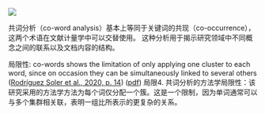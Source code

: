 ![](https://www.frontiersin.org/files/Articles/844425/fpsyg-13-844425-HTML/image_m/fpsyg-13-844425-g005.jpg)


共词分析（co-word analysis）基本上等同于关键词的共现（co-occurrence），这两个术语在文献计量学中可以交替使用。
这种分析用于揭示研究领域中不同概念之间的联系以及文档内容的结构。

局限性: 
co-words shows the limitation of only applying one cluster to each word, since on occasion they can be simultaneously linked to several others ([Rodríguez Soler et al., 2020, p. 14](zotero://select/library/items/XKNN4RQG)) ([pdf](zotero://open-pdf/library/items/NMJBLX38?page=14&annotation=83DNHSGH)) 局限4. 共词分析的方法学局限性：该研究采用的方法学方法为每个词仅分配一个簇。这是一个限制，因为单词通常可以与多个集群相关联，表明一组比所表示的更复杂的关系。